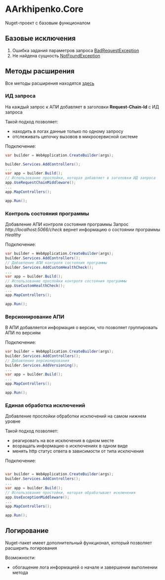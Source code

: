 # AArkhipenko.Core

Nuget-проект с базовым функционалом

## Базовые исключения

1. Ошибка задания параметров запроса [BadRequestException](./Exceptions/BadRequestException.cs)
1. Не найдена сущность [NotFoundException](./Exceptions/NotFoundException.cs)

## Методы расширения

Все методы расширения находятся [здесь](./CoreExtension.cs)

### ИД запроса

На каждый запрос к АПИ добавляет в заголовки **Request-Chain-Id** с ИД запроса

Такой подход позволяет:
* находить в логах данные только по одному запросу
* отслеживать цепочку вызовов в микросервисной системе

Подключение:
```C#
var builder = WebApplication.CreateBuilder(args);

builder.Services.AddControllers();
...
var app = builder.Build();
// Использование прослойки, которая добавляет в заголовки ИД запроса
app.UseRequestChainMiddleware();
...
app.MapControllers();

app.Run();
```

### Контроль состояния программы

Добавление АПИ контроля состояния программы
Запрос *http://localhost:5066/check* вернет информацию о состоянии программы *Healthy*

Подключение:
```C#
var builder = WebApplication.CreateBuilder(args);
builder.Services.AddControllers();
// Добавление АПИ контроля состояния программы
builder.Services.AddCustomHealthCheck();
...
var app = builder.Build();
// Использование прослойки контроля состояния программы
app.UseCustomHealthCheck();
...
app.MapControllers();

app.Run();
```

### Версионирование АПИ

В АПИ добавляется информация о версии, что позволяет группировать АПИ по версиям

Подключение:
```C#
var builder = WebApplication.CreateBuilder(args);
builder.Services.AddControllers();
// Добавление версионирования
builder.Services.AddVersioning();
...
var app = builder.Build();
...
app.MapControllers();

app.Run();
```

### Единая обработка исключений

Добавление прослойки обработки исключений на самом нижнем уровне

Такой подход позволяет:
* реагировать на все исключения в одном месте
* возращать информацию о исключениях в одном виде
* менять http статус ответа в зависимости от типа исключения

Подключение:
```C#

var builder = WebApplication.CreateBuilder(args);
builder.Services.AddControllers();
...
var app = builder.Build();
// Использование простойки, которая обрабатывает исключения
app.UseExceptionMiddleware();
...
app.MapControllers();

app.Run();
```

## Логирование

Nuget-пакет имеет дополнительный функционал, который позволяет расширить логирования

Возможности:
* обогащение лога информацией о начале и завершении выполнении метода